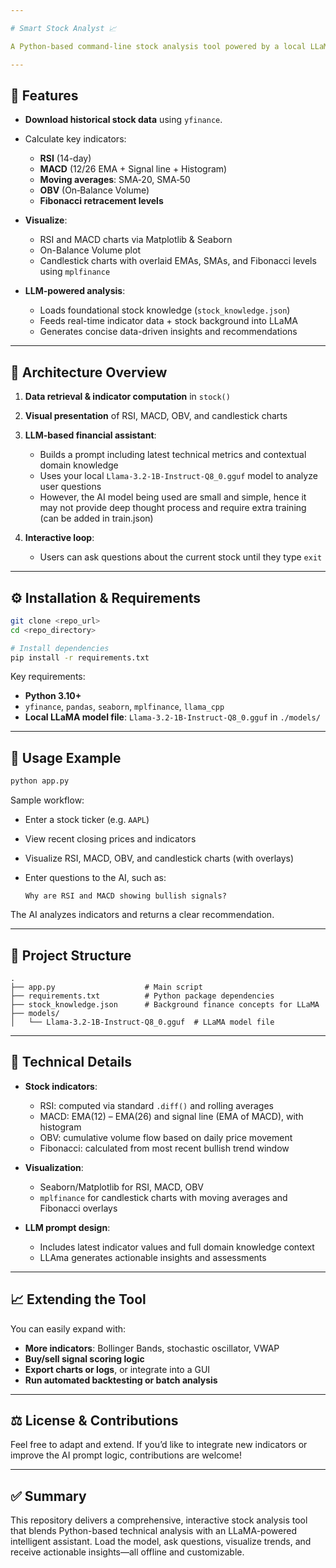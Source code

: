 ```yaml
---

# Smart Stock Analyst 📈

A Python-based command‑line stock analysis tool powered by a local LLaMA 3.2.1b model and technical indicators (RSI, MACD, OBV, Fibonacci, moving averages, candlestick charts). Designed to deliver data-driven recommendations and visual insights with minimal external dependencies.

---
```


## 🚀 Features

* **Download historical stock data** using `yfinance`.
* Calculate key indicators:

  * **RSI** (14-day)
  * **MACD** (12/26 EMA + Signal line + Histogram)
  * **Moving averages**: SMA‑20, SMA‑50
  * **OBV** (On‑Balance Volume)
  * **Fibonacci retracement levels**
* **Visualize**:

  * RSI and MACD charts via Matplotlib & Seaborn
  * On-Balance Volume plot
  * Candlestick charts with overlaid EMAs, SMAs, and Fibonacci levels using `mplfinance`
* **LLM-powered analysis**:

  * Loads foundational stock knowledge (`stock_knowledge.json`)
  * Feeds real-time indicator data + stock background into LLaMA
  * Generates concise data-driven insights and recommendations

---

## 🧠 Architecture Overview

1. **Data retrieval & indicator computation** in `stock()`
2. **Visual presentation** of RSI, MACD, OBV, and candlestick charts
3. **LLM-based financial assistant**:

   * Builds a prompt including latest technical metrics and contextual domain knowledge
   * Uses your local `Llama-3.2-1B-Instruct-Q8_0.gguf` model to analyze user questions
   * However, the AI model being used are small and simple, hence it may not provide deep thought process and require extra training (can be added in train.json)
4. **Interactive loop**:

   * Users can ask questions about the current stock until they type `exit`

---

## ⚙️ Installation & Requirements

```bash
git clone <repo_url>
cd <repo_directory>

# Install dependencies
pip install -r requirements.txt
```

Key requirements:

* **Python 3.10+**
* `yfinance`, `pandas`, `seaborn`, `mplfinance`, `llama_cpp`
* **Local LLaMA model file**: `Llama-3.2-1B-Instruct-Q8_0.gguf` in `./models/`

---

## 🧪 Usage Example

```bash
python app.py
```

Sample workflow:

* Enter a stock ticker (e.g. `AAPL`)
* View recent closing prices and indicators
* Visualize RSI, MACD, OBV, and candlestick charts (with overlays)
* Enter questions to the AI, such as:

  ```
  Why are RSI and MACD showing bullish signals?
  ```

The AI analyzes indicators and returns a clear recommendation.

---

## 📂 Project Structure

```
.
├── app.py                    # Main script
├── requirements.txt          # Python package dependencies
├── stock_knowledge.json      # Background finance concepts for LLaMA
├── models/
│   └── Llama‑3.2‑1B‑Instruct‑Q8_0.gguf  # LLaMA model file
```

---

## 📌 Technical Details

* **Stock indicators**:

  * RSI: computed via standard `.diff()` and rolling averages
  * MACD: EMA(12) – EMA(26) and signal line (EMA of MACD), with histogram
  * OBV: cumulative volume flow based on daily price movement
  * Fibonacci: calculated from most recent bullish trend window
* **Visualization**:

  * Seaborn/Matplotlib for RSI, MACD, OBV
  * `mplfinance` for candlestick charts with moving averages and Fibonacci overlays
* **LLM prompt design**:

  * Includes latest indicator values and full domain knowledge context
  * LLAma generates actionable insights and assessments

---

## 📈 Extending the Tool

You can easily expand with:

* **More indicators**: Bollinger Bands, stochastic oscillator, VWAP
* **Buy/sell signal scoring logic**
* **Export charts or logs**, or integrate into a GUI
* **Run automated backtesting or batch analysis**

---

## ⚖️ License & Contributions

Feel free to adapt and extend.
If you’d like to integrate new indicators or improve the AI prompt logic, contributions are welcome!

---

## ✅ Summary

This repository delivers a comprehensive, interactive stock analysis tool that blends Python-based technical analysis with an LLaMA-powered intelligent assistant. Load the model, ask questions, visualize trends, and receive actionable insights—all offline and customizable.

